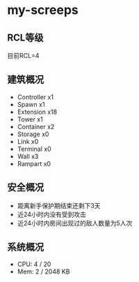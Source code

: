# my-screeps
## RCL等级
目前RCL=4

## 建筑概况
- Controller x1
- Spawn x1
- Extension x18 
- Tower x1
- Container x2
- Storage x0
- Link x0
- Terminal x0
- Wall x3
- Rampart x0

## 安全概况
- 距离新手保护期结束还剩下3天
- 近24小时内没有受到攻击
- 近24小时内房间出现过的敌人数量为5人次

## 系统概况
- CPU: 4 / 20
- Mem: 2 / 2048 KB